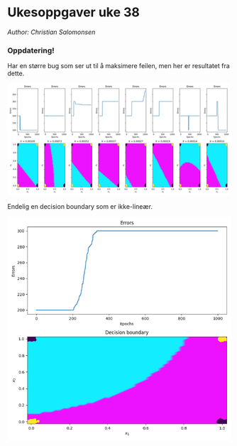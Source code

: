 # Ukesoppgaver uke 38

*Author: Christian Salomonsen*

### Oppdatering!
Har en større bug som ser ut til å maksimere feilen, men her er resultatet fra dette.

![NN](img/NN_multiple.png)

Endelig en decision boundary som er ikke-lineær.

![bugbug](img/Finally_nonlinearity.png)
